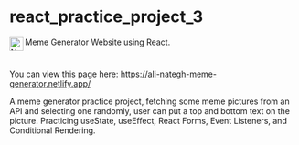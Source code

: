 # react_practice_project_3

<source media="(prefers-color-scheme: light)" srcset="https://raw.githubusercontent.com/simple-icons/simple-icons/develop/icons/react.svg">
<img src="https://raw.githubusercontent.com/simple-icons/simple-icons/develop/icons/react.svg" alt="Node" align=left width=24></picture>
Meme Generator Website using React.

#


You can view this page here: https://ali-nategh-meme-generator.netlify.app/


A meme generator practice project, fetching some meme pictures from an API and selecting one randomly, user can put a top and bottom text on the picture.
Practicing useState, useEffect, React Forms, Event Listeners, and Conditional Rendering.
